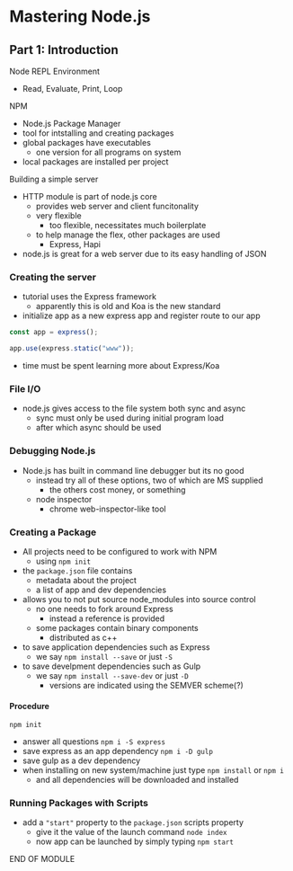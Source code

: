 # Mastering Node.js

## Part 1: Introduction

Node REPL Environment
- Read, Evaluate, Print, Loop

NPM
- Node.js Package Manager
- tool for intstalling and creating packages
- global packages have executables
    - one version for all programs on system
- local packages are installed per project

Building a simple server
- HTTP module is part of node.js core
    - provides web server and client funcitonality
    - very flexible
        - too flexible, necessitates much boilerplate
    - to help manage the flex, other packages are used
        - Express, Hapi
- node.js is great for a web server due to its easy handling of JSON

### Creating the server
- tutorial uses the Express framework
    - apparently this is old and Koa is the new standard
- initialize app as a new express app and register route to our app
```javascript
const app = express();

app.use(express.static("www"));
```
- time must be spent learning more about Express/Koa

### File I/O
- node.js gives access to the file system both sync and async
    - sync must only be used during initial program load
    - after which async should be used 

### Debugging Node.js
- Node.js has built in command line debugger but its no good
    - instead try all of these options, two of which are MS supplied
        - the others cost money, or something
    - node inspector
        - chrome web-inspector-like tool

### Creating a Package
- All projects need to be configured to work with NPM
    - using `npm init`
- the `package.json` file contains
    - metadata about the project
    - a list of app and dev dependencies
- allows you to not put source node_modules into source control
    - no one needs to fork around Express
        - instead a reference is provided
    - some packages contain binary components
        - distributed as c++
- to save application dependencies such as Express
    - we say `npm install --save` or just `-S`
- to save develpment dependencies such as Gulp
    - we say `npm install --save-dev` or just `-D`
        - versions are indicated using the SEMVER scheme(?)
#### Procedure
`npm init`
- answer all questions
`npm i -S express`
- save express as an app dependency
`npm i -D gulp`
- save gulp as a dev dependency
- when installing on new system/machine just type
`npm install` or `npm i`
    - and all dependencies will be downloaded and installed

### Running Packages with Scripts
- add a `"start"` property to the `package.json` scripts property
    - give it the value of the launch command `node index`
    - now app can be launched by simply typing `npm start`

END OF MODULE

